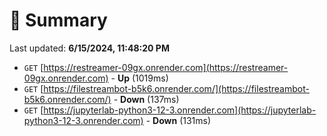 # 📖 Summary
Last updated: **6/15/2024, 11:48:20 PM**

- `GET` [https://restreamer-09gx.onrender.com](https://restreamer-09gx.onrender.com) - **Up** (1019ms)
- `GET` [https://filestreambot-b5k6.onrender.com/](https://filestreambot-b5k6.onrender.com/) - **Down** (137ms)
- `GET` [https://jupyterlab-python3-12-3.onrender.com](https://jupyterlab-python3-12-3.onrender.com) - **Down** (131ms)
